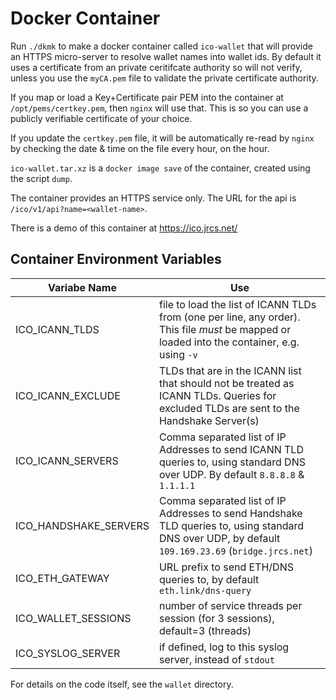 # Docker Container

Run `./dkmk` to make a docker container called `ico-wallet` that will provide an HTTPS micro-server
to resolve wallet names into wallet ids. By default it uses a certificate from an private ceritifcate authority
so will not verify, unless you use the `myCA.pem` file to validate the private certificate authority.

If you map or load a Key+Certificate pair PEM into the container at `/opt/pems/certkey.pem`, then `nginx` will use that. This
is so you can use a publicly verifiable certificate of your choice.

If you update the `certkey.pem` file, it will be automatically re-read by `nginx` by checking the date & time
on the file every hour, on the hour.

`ico-wallet.tar.xz` is a `docker image save` of the container, created using the script `dump`.

The container provides an HTTPS service only. The URL for the api is `/ico/v1/api?name=<wallet-name>`.


There is a demo of this container at https://ico.jrcs.net/


## Container Environment Variables

| Variabe Name | Use
| ------------ | ---
| ICO_ICANN_TLDS | file to load the list of ICANN TLDs from (one per line, any order). This file *must* be mapped or loaded into the container, e.g. using `-v`
| ICO_ICANN_EXCLUDE | TLDs that are in the ICANN list that should not be treated as ICANN TLDs. Queries for excluded TLDs are sent to the Handshake Server(s)
| ICO_ICANN_SERVERS | Comma separated list of IP Addresses to send ICANN TLD queries to, using standard DNS over UDP. By default `8.8.8.8` & `1.1.1.1`
| ICO_HANDSHAKE_SERVERS | Comma separated list of IP Addresses to send Handshake TLD queries to, using standard DNS over UDP, by default `109.169.23.69` (`bridge.jrcs.net`)
| ICO_ETH_GATEWAY | URL prefix to send ETH/DNS queries to, by default `eth.link/dns-query`
| ICO_WALLET_SESSIONS | number of service threads per session (for 3 sessions), default=3 (threads)
| ICO_SYSLOG_SERVER | if defined, log to this syslog server, instead of `stdout`


For details on the code itself, see the `wallet` directory.
